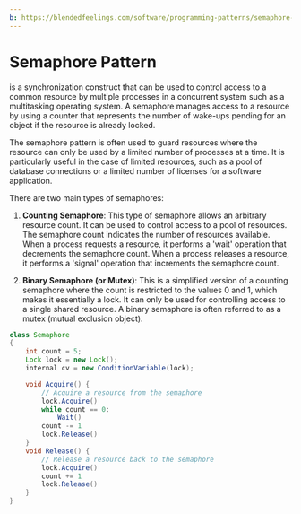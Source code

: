```yaml
---
b: https://blendedfeelings.com/software/programming-patterns/semaphore-pattern.md
---
```


# Semaphore Pattern
is a synchronization construct that can be used to control access to a common resource by multiple processes in a concurrent system such as a multitasking operating system. A semaphore manages access to a resource by using a counter that represents the number of wake-ups pending for an object if the resource is already locked.

The semaphore pattern is often used to guard resources where the resource can only be used by a limited number of processes at a time. It is particularly useful in the case of limited resources, such as a pool of database connections or a limited number of licenses for a software application.

There are two main types of semaphores:

1. **Counting Semaphore**: This type of semaphore allows an arbitrary resource count. It can be used to control access to a pool of resources. The semaphore count indicates the number of resources available. When a process requests a resource, it performs a 'wait' operation that decrements the semaphore count. When a process releases a resource, it performs a 'signal' operation that increments the semaphore count.

2. **Binary Semaphore (or Mutex)**: This is a simplified version of a counting semaphore where the count is restricted to the values 0 and 1, which makes it essentially a lock. It can only be used for controlling access to a single shared resource. A binary semaphore is often referred to as a mutex (mutual exclusion object).

```java
class Semaphore
{
    int count = 5;
    Lock lock = new Lock();
    internal cv = new ConditionVariable(lock);

    void Acquire() {
        // Acquire a resource from the semaphore
        lock.Acquire()
        while count == 0:
            Wait()
        count -= 1
        lock.Release()
    }
    void Release() {
        // Release a resource back to the semaphore
        lock.Acquire()
        count += 1
        lock.Release()
    }
}
```